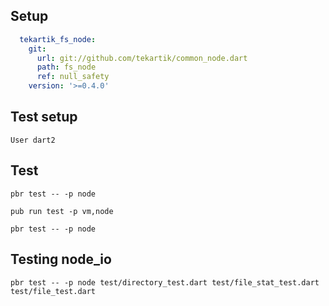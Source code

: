 ## Setup

```yaml
  tekartik_fs_node:
    git:
      url: git://github.com/tekartik/common_node.dart
      path: fs_node
      ref: null_safety
    version: '>=0.4.0'

```

## Test setup

    User dart2
        
## Test

    pbr test -- -p node
    
    pub run test -p vm,node
    
    pbr test -- -p node
 

## Testing node_io

    pbr test -- -p node test/directory_test.dart test/file_stat_test.dart test/file_test.dart 

